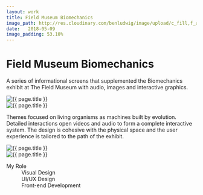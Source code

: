 ```yaml
---
layout: work
title: Field Museum Biomechanics
image_path: http://res.cloudinary.com/benludwig/image/upload/c_fill,f_auto,g_center,h_550,q_auto,w_800/v1499826431/fm-biomechanics-5_f7hmia.jpg
date:   2018-05-09
image_padding: 53.10%
---
```

<div class="grid-container">
<div class="grid">


<div class="grid-item">
  <div class="copy-block split revealblock">
  <div class="copy-left">
    <h1>Field Museum Biomechanics</h1>
    </div>
    <div class="copy-right">
    <p>A series of informational screens that supplemented the Biomechanics exhibit at The Field Museum with audio, images and interactive graphics. </p>
    </div>
  </div>
</div>

<div class="grid-item">
<div class="imgblock revealblock">
  <div class="signal"></div>
  <div class="imgfull">
  <img src="http://res.cloudinary.com/benludwig/image/upload/f_auto,q_auto/v1499826420/fm-biomechanics-1_aw0gfv.jpg" alt="{{ page.title }}" onload="imgLoaded(this)">
  </div>
</div>
</div>

<div class="grid-item">
<div class="imgblock revealblock">
  <div class="signal"></div>
  <div class="imgfull">
  <img src="http://res.cloudinary.com/benludwig/image/upload/f_auto,q_auto/v1499826429/fm-biomechanics-3_ozk9wx.jpg" alt="{{ page.title }}" onload="imgLoaded(this)">
  </div>
</div>
</div>

<div class="grid-item">
  <div class="copy-block split revealblock">
  <div class="copy-left">
    <p>Themes focused on living organisms as machines built by evolution. Detailed interactions open videos and audio to form a complete interactive system. The design is cohesive with the physical space and the user experience is tailored to the path of the exhibit.</p>
    </div>
  </div>
</div>

<div class="grid-item">
<div class="imgblock revealblock">
  <div class="signal"></div>
  <div class="imgfull">
  <img src="http://res.cloudinary.com/benludwig/image/upload/f_auto,q_auto/v1499826423/fm-biomechanics-2_rjf6fr.jpg" alt="{{ page.title }}" onload="imgLoaded(this)">
  </div>
</div>
</div>

<div class="grid-item">
<div class="imgblock revealblock">
  <div class="signal"></div>
  <div class="imgfull">
  <img src="http://res.cloudinary.com/benludwig/image/upload/f_auto,q_auto/v1499826431/fm-biomechanics-5_f7hmia.jpg" alt="{{ page.title }}" onload="imgLoaded(this)">
  </div>
</div>
</div>

<div class="grid-item">
  <div class="copy-block revealblock">
    <div class="list-blocks">
        <div class="list-block">
            <dl>
              <dt>My Role</dt>
              <dd>Visual Design</dd>
              <dd>UI/UX Design</dd>
              <dd>Front-end Development</dd>
            </dl>
        </div>
    </div>
  </div>
</div>


</div>
</div>

